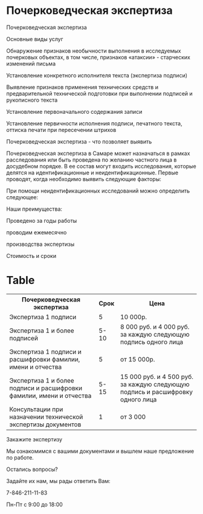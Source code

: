 # Почерковедческая экспертиза

Почерковедческая экспертиза



Основные виды услуг

Обнаружение признаков необычности выполнения в исследуемых почерковых объектах, в том числе, признаков «атаксии» - старческих изменений письма

Установление конкретного исполнителя текста (экспертиза подписи)

Выявление признаков применения технических средств и предварительной технической подготовки при выполнении подписей и рукописного текста

Установление первоначального содержания записи

Установление первичности исполнения подписи, печатного текста, оттиска печати при пересечении штрихов

Почерковедческая экспертиза - что позволяет выявить

Почерковедческая экспертиза в Самаре может назначаться в рамках расследования или быть проведена по желанию частного лица в досудебном порядке. В ее состав могут входить исследования, которые делятся на идентификационные и неидентификационные. Первые проводят, когда необходимо выявить следующие факторы:

При помощи неидентификационных исследований можно определить следующее: 

Наши преимущества:

Проведено за годы работы

проводим ежемесячно

производства экспертизы

Стоимость и сроки
# Table
<table>
<tbody>
<tr>
<th><span>Почерковедческая экспертиза</span></th>
<th>Срок</th>
<th>Цена</th>
</tr>
<tr>
<td>Экспертиза 1 подписи</td>
<td>5</td>
<td>10 000р.</td>
</tr>
<tr>
<td>Экспертиза 1 и более подписей</td>
<td>5-10</td>
<td>8 000 руб. и 4 000 руб. за каждую следующую подпись одного лица</td>
</tr>
<tr>
<td>Экспертиза 1 подписи и расшифровки фамилии, имени и отчества</td>
<td>5</td>
<td>от 15 000р.</td>
</tr>
<tr>
<td>Экспертиза 1 и более подписи и расшифровки фамилии, имени и отчества</td>
<td>5-15</td>
<td>15 000 руб. и 4 500 руб. за каждую следующую подпись и расшифровку одного лица</td>
</tr>
<tr>
<td>Консультации при назначении технической экспертизы документов</td>
<td>1</td>
<td>от 3 000</td>
</tr>
</tbody>
</table>

Закажите экспертизу

Мы ознакомимся с вашими документами и вышлем наше предложение по работе.

Остались вопросы?

Задайте их нам, мы рады ответить Вам:

7-846-211-11-83

Пн-Пт с 9:00 до 18:00